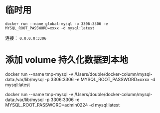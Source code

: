 
# 临时用

```
docker run --name global-mysql -p 3306:3306 -e MYSQL_ROOT_PASSWORD=xxxx -d mysql:latest
```

连接： `0.0.0.0:3306`


# 添加 volume 持久化数据到本地

docker run --name tmp-mysql -v /Users/double/docker-column/mysql-data:/var/lib/mysql -p 3306:3306 -e MYSQL_ROOT_PASSWORD=xxxx -d mysql:latest

docker run --name tmp-mysql -v /Users/double/docker-column/mysql-data:/var/lib/mysql -p 3306:3306 -e MYSQL_ROOT_PASSWORD=admin0224 -d mysql:latest


